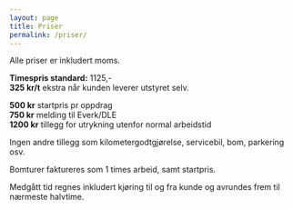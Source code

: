 ```yaml
---
layout: page
title: Priser
permalink: /priser/
---
```


Alle priser er inkludert moms.

**Timespris standard:** 1125,-
<br>**325 kr/t** ekstra når kunden leverer utstyret selv.<br>


**500 kr** startpris pr oppdrag<br>
**750 kr** melding til Everk/DLE<br>
**1200 kr** tillegg for utrykning utenfor normal arbeidstid

Ingen andre tillegg som kilometergodtgjørelse, servicebil, bom, parkering osv.

Bomturer faktureres som 1 times arbeid, samt startpris.

Medgått tid regnes inkludert kjøring til og fra kunde og avrundes frem til nærmeste halvtime.
